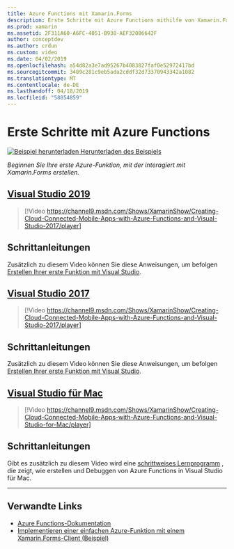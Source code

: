 ```yaml
---
title: Azure Functions mit Xamarin.Forms
description: Erste Schritte mit Azure Functions mithilfe von Xamarin.Forms.
ms.prod: xamarin
ms.assetid: 2F311A60-A6FC-4051-B938-AEF32086642F
author: conceptdev
ms.author: crdun
ms.custom: video
ms.date: 04/02/2019
ms.openlocfilehash: a54d82a3e7ad95267b4083827faf0e52972417bd
ms.sourcegitcommit: 3489c281c9eb5ada2cddf32d73370943342a1082
ms.translationtype: MT
ms.contentlocale: de-DE
ms.lasthandoff: 04/18/2019
ms.locfileid: "58854859"
---
```

# <a name="get-started-with-azure-functions"></a>Erste Schritte mit Azure Functions

[![Beispiel herunterladen](~/media/shared/download.png) Herunterladen des Beispiels](https://azure.microsoft.com/resources/samples/functions-xamarin-getting-started/)

_Beginnen Sie Ihre erste Azure-Funktion, mit der interagiert mit Xamarin.Forms erstellen._

## <a name="visual-studio-2019tabwindows"></a>[Visual Studio 2019](#tab/windows)

> [!Video https://channel9.msdn.com/Shows/XamarinShow/Creating-Cloud-Connected-Mobile-Apps-with-Azure-Functions-and-Visual-Studio-2017/player]

## <a name="step-by-step-instructions"></a>Schrittanleitungen

Zusätzlich zu diesem Video können Sie diese Anweisungen, um befolgen [Erstellen Ihrer erste Funktion mit Visual Studio](https://docs.microsoft.com/azure/azure-functions/functions-create-your-first-function-visual-studio).

## <a name="visual-studio-2017tabwin-vs2017"></a>[Visual Studio 2017](#tab/win-vs2017)

> [!Video https://channel9.msdn.com/Shows/XamarinShow/Creating-Cloud-Connected-Mobile-Apps-with-Azure-Functions-and-Visual-Studio-2017/player]

## <a name="step-by-step-instructions"></a>Schrittanleitungen

Zusätzlich zu diesem Video können Sie diese Anweisungen, um befolgen [Erstellen Ihrer erste Funktion mit Visual Studio](https://docs.microsoft.com/azure/azure-functions/functions-create-your-first-function-visual-studio).

## <a name="visual-studio-for-mactabmacos"></a>[Visual Studio für Mac](#tab/macos)

> [!Video https://channel9.msdn.com/Shows/XamarinShow/Creating-Cloud-Connected-Mobile-Apps-with-Azure-Functions-and-Visual-Studio-for-Mac/player]

## <a name="step-by-step-instructions"></a>Schrittanleitungen

Gibt es zusätzlich zu diesem Video wird eine [schrittweises Lernprogramm](https://docs.microsoft.com/visualstudio/mac/azure-functions-lab) , die zeigt, wie erstellen und Debuggen von Azure Functions in Visual Studio für Mac.

-----

## <a name="related-links"></a>Verwandte Links

- [Azure Functions-Dokumentation](https://docs.microsoft.com/azure/azure-functions/)
- [Implementieren einer einfachen Azure-Funktion mit einem Xamarin.Forms-Client (Beispiel)](https://azure.microsoft.com/resources/samples/functions-xamarin-getting-started/)
